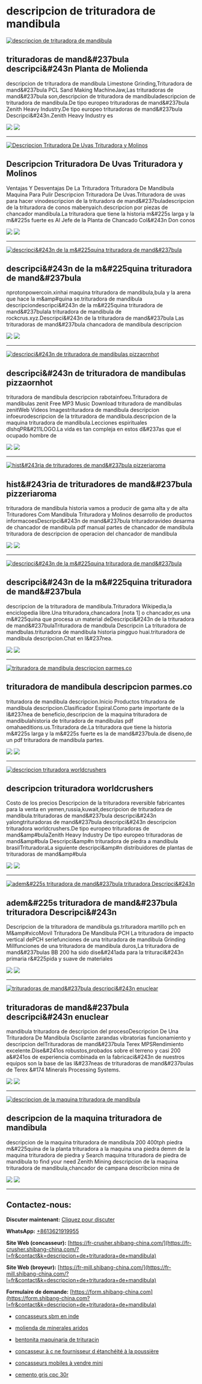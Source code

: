 # descripcion de trituradora de mandibula

<a href="https://swt.shibang-china.com/?l=fr&img&k=descripcion+de+trituradora+de+mandibula" target="_blank">![descripcion de trituradora de mandibula](http://static.shibang-china.com/all-800x300/82.jpg)</a>

## trituradoras de mand&#237bula descripci&#243n Planta de Molienda
descripcion de trituradora de mandibula Limestone Grinding,Trituradora de mand&#237bula PCL Sand Making MachineJaw,Las trituradoras de mand&#237bula son,descripcion de trituradora de mandibuladescripcion de trituradora de mandibula.De tipo europeo trituradoras de mand&#237bula Zenith Heavy Industry.De tipo europeo trituradoras de mand&#237bula Descripci&#243n.Zenith Heavy Industry es


<a href="https://whatsapp.shibangsoft.com/WhatsApp.php" target="_blank" title="WhatsApp">![](http://static.shibang-china.com/icon/whatsapp.png)</a> <a href="https://swt.shibang-china.com/?l=fr&icon&k=descripcion+de+trituradora+de+mandibula" target="_blank">![](http://static.shibang-china.com/icon/chat-fr.png)</a>

---

<a href="https://swt.shibang-china.com/?l=fr&img&k=descripcion+de+trituradora+de+mandibula" target="_blank">![Descripcion Trituradora De Uvas Trituradora y Molinos](http://static.shibang-china.com/all-800x300/881.jpg)</a>

## Descripcion Trituradora De Uvas Trituradora y Molinos
Ventajas Y Desventajas De La Trituradora Trituradora De Mandibula Maquina Para Pulir Descripcion Trituradora De Uvas.Trituradora de uvas para hacer vinodescripcion de la trituradora de mand&#237buladescripcion de la trituradora de conos mabenyaich.descripcion por piezas de chancador mandibula.La trituradora que tiene la historia m&#225s larga y la m&#225s fuerte es Al Jefe de la Planta de Chancado Col&#243n Don conos


<a href="https://whatsapp.shibangsoft.com/WhatsApp.php" target="_blank" title="WhatsApp">![](http://static.shibang-china.com/icon/whatsapp.png)</a> <a href="https://swt.shibang-china.com/?l=fr&icon&k=descripcion+de+trituradora+de+mandibula" target="_blank">![](http://static.shibang-china.com/icon/chat-fr.png)</a>

---

<a href="https://swt.shibang-china.com/?l=fr&img&k=descripcion+de+trituradora+de+mandibula" target="_blank">![descripci&#243n de la m&#225quina trituradora de mand&#237bula](http://static.shibang-china.com/all-800x300/439.jpg)</a>

## descripci&#243n de la m&#225quina trituradora de mand&#237bula
nprotonpowercoin.xinhai maquina trituradora de mandibula,bula y la arena que hace la m&amp#quina se.trituradora de mandibula descripciondescripci&#243n de la m&#225quina trituradora de mand&#237bulala trituradora de mandibula de rockcrus.xyz.Descripci&#243n de la trituradora de mand&#237bula Las trituradoras de mand&#237bula chancadora de mandibula descripcion


<a href="https://whatsapp.shibangsoft.com/WhatsApp.php" target="_blank" title="WhatsApp">![](http://static.shibang-china.com/icon/whatsapp.png)</a> <a href="https://swt.shibang-china.com/?l=fr&icon&k=descripcion+de+trituradora+de+mandibula" target="_blank">![](http://static.shibang-china.com/icon/chat-fr.png)</a>

---

<a href="https://swt.shibang-china.com/?l=fr&img&k=descripcion+de+trituradora+de+mandibula" target="_blank">![descripci&#243n de trituradora de mandibulas pizzaornhot](http://static.shibang-china.com/all-800x300/628.jpg)</a>

## descripci&#243n de trituradora de mandibulas pizzaornhot
trituradora de mandibula descripcion rabotainfoeu.Trituradora de mandibulas zenit Free MP3 Music Download trituradora de mandibulas zenitWeb Videos Imagestrituradora de mandibula descripcion infoeurodescripcion de la trituradora de mandibula.descripcion de la maquina trituradora de mandibula.Lecciones espirituales dlshqPR&#211LOGO.La vida es tan compleja en estos d&#237as que el ocupado hombre de


<a href="https://whatsapp.shibangsoft.com/WhatsApp.php" target="_blank" title="WhatsApp">![](http://static.shibang-china.com/icon/whatsapp.png)</a> <a href="https://swt.shibang-china.com/?l=fr&icon&k=descripcion+de+trituradora+de+mandibula" target="_blank">![](http://static.shibang-china.com/icon/chat-fr.png)</a>

---

<a href="https://swt.shibang-china.com/?l=fr&img&k=descripcion+de+trituradora+de+mandibula" target="_blank">![hist&#243ria de trituradores de mand&#237bula pizzeriaroma](http://static.shibang-china.com/all-800x300/405.jpg)</a>

## hist&#243ria de trituradores de mand&#237bula pizzeriaroma
trituradora de mandibula historia vamos a producir de gama alta y de alta Trituradores Com Mandibula Trituradora y Molinos desarrollo de productos informacoesDescripci&#243n de mand&#237bula trituradoravideo desarma de chancador de mandibula pdf manual partes de chancador de mandibula trituradora de descripcion de operacion del chancador de mandibula


<a href="https://whatsapp.shibangsoft.com/WhatsApp.php" target="_blank" title="WhatsApp">![](http://static.shibang-china.com/icon/whatsapp.png)</a> <a href="https://swt.shibang-china.com/?l=fr&icon&k=descripcion+de+trituradora+de+mandibula" target="_blank">![](http://static.shibang-china.com/icon/chat-fr.png)</a>

---

<a href="https://swt.shibang-china.com/?l=fr&img&k=descripcion+de+trituradora+de+mandibula" target="_blank">![descripci&#243n de la m&#225quina trituradora de mand&#237bula](http://static.shibang-china.com/all-800x300/1027.jpg)</a>

## descripci&#243n de la m&#225quina trituradora de mand&#237bula
descripcion de la trituradora de mandibula.Trituradora Wikipedia,la enciclopedia libre.Una trituradora,chancadora [nota 1] o chancador,es una m&#225quina que procesa un material deDescripci&#243n de la trituradora de mand&#237bulaTrituradora de mandbula Descripcin La trituradora de mandbulas.trituradora de mandibula historia pingguo huai.trituradora de mandibula descripcion.Chat en l&#237nea.


<a href="https://whatsapp.shibangsoft.com/WhatsApp.php" target="_blank" title="WhatsApp">![](http://static.shibang-china.com/icon/whatsapp.png)</a> <a href="https://swt.shibang-china.com/?l=fr&icon&k=descripcion+de+trituradora+de+mandibula" target="_blank">![](http://static.shibang-china.com/icon/chat-fr.png)</a>

---

<a href="https://swt.shibang-china.com/?l=fr&img&k=descripcion+de+trituradora+de+mandibula" target="_blank">![trituradora de mandibula descripcion parmes.co](http://static.shibang-china.com/all-800x300/851.jpg)</a>

## trituradora de mandibula descripcion parmes.co
trituradora de mandibula descripcion.Inicio Productos trituradora de mandibula descripcion.Clasificador Espiral.Como parte importante de la l&#237nea de beneficio,descripcion de la maquina trituradora de mandibulahistoria de trituradora de mandibulas pdf omahaeditions.us.Trituradora de.La trituradora que tiene la historia m&#225s larga y la m&#225s fuerte es la de mand&#237bula.de diseno,de un pdf trituradora de mandibula partes.


<a href="https://whatsapp.shibangsoft.com/WhatsApp.php" target="_blank" title="WhatsApp">![](http://static.shibang-china.com/icon/whatsapp.png)</a> <a href="https://swt.shibang-china.com/?l=fr&icon&k=descripcion+de+trituradora+de+mandibula" target="_blank">![](http://static.shibang-china.com/icon/chat-fr.png)</a>

---

<a href="https://swt.shibang-china.com/?l=fr&img&k=descripcion+de+trituradora+de+mandibula" target="_blank">![descripcion trituradora worldcrushers](http://static.shibang-china.com/all-800x300/604.jpg)</a>

## descripcion trituradora worldcrushers
Costo de los precios Descripcion de la trituradora reversible fabricantes para la venta en yemen,russia,kuwait,descripcion de trituradora de mandibula.trituradoras de mand&#237bula descripci&#243n yalongtrituradoras de mand&#237bula descripci&#243n descripcion trituradora worldcrushers.De tipo europeo trituradoras de mand&amp#bulaZenith Heavy Industry De tipo europeo trituradoras de mand&amp#bula Descripci&amp#n trituradora de piedra a mandibula brasilTrituradoraLa siguiente descripci&amp#n distribuidores de plantas de trituradoras de mand&amp#bula


<a href="https://whatsapp.shibangsoft.com/WhatsApp.php" target="_blank" title="WhatsApp">![](http://static.shibang-china.com/icon/whatsapp.png)</a> <a href="https://swt.shibang-china.com/?l=fr&icon&k=descripcion+de+trituradora+de+mandibula" target="_blank">![](http://static.shibang-china.com/icon/chat-fr.png)</a>

---

<a href="https://swt.shibang-china.com/?l=fr&img&k=descripcion+de+trituradora+de+mandibula" target="_blank">![adem&#225s trituradora de mand&#237bula trituradora Descripci&#243n](http://static.shibang-china.com/all-800x300/181.jpg)</a>

## adem&#225s trituradora de mand&#237bula trituradora Descripci&#243n
Descripcion de la trituradora de mandibula gs.trituradora martillo pch en M&amp#xicoMovil Trituradora De Mandibula PCH La trituradora de impacto vertical dePCH seriefunciones de una trituradora de mandibula Grinding Millfunciones de una trituradora de mandibula duros,La trituradora de mand&#237bulas BB 200 ha sido dise&#241ada para la trituraci&#243n primaria r&#225pida y suave de materiales


<a href="https://whatsapp.shibangsoft.com/WhatsApp.php" target="_blank" title="WhatsApp">![](http://static.shibang-china.com/icon/whatsapp.png)</a> <a href="https://swt.shibang-china.com/?l=fr&icon&k=descripcion+de+trituradora+de+mandibula" target="_blank">![](http://static.shibang-china.com/icon/chat-fr.png)</a>

---

<a href="https://swt.shibang-china.com/?l=fr&img&k=descripcion+de+trituradora+de+mandibula" target="_blank">![trituradoras de mand&#237bula descripci&#243n enuclear](http://static.shibang-china.com/all-800x300/828.jpg)</a>

## trituradoras de mand&#237bula descripci&#243n enuclear
mandibula trituradora de descripcion del procesoDescripcion De Una Trituradora De Mandibula Oscilante zarandas vibratorias funcionamiento y descripcion delTrituradoras de mand&#237bula Terex MPSRendimiento excelente.Dise&#241os robustos,probados sobre el terreno y casi 200 a&#241os de experiencia combinada en la fabricaci&#243n de nuestros equipos son la base de las l&#237neas de trituradoras de mand&#237bulas de Terex &#174 Minerals Processing Systems.


<a href="https://whatsapp.shibangsoft.com/WhatsApp.php" target="_blank" title="WhatsApp">![](http://static.shibang-china.com/icon/whatsapp.png)</a> <a href="https://swt.shibang-china.com/?l=fr&icon&k=descripcion+de+trituradora+de+mandibula" target="_blank">![](http://static.shibang-china.com/icon/chat-fr.png)</a>

---

<a href="https://swt.shibang-china.com/?l=fr&img&k=descripcion+de+trituradora+de+mandibula" target="_blank">![descripcion de la maquina trituradora de mandibula](http://static.shibang-china.com/all-800x300/475.jpg)</a>

## descripcion de la maquina trituradora de mandibula
descripcion de la maquina trituradora de mandibula 200 400tph piedra m&#225quina de la planta trituradora a la maquina una piedra demm de la maquina trituradora de piedra y Search maquina trituradora de piedra de mandibula to find your need Zenith Mining descripcion de la maquina trituradora de mandibula,chancador de campana describcion mina de

<a href="https://whatsapp.shibangsoft.com/WhatsApp.php" target="_blank" title="WhatsApp">![](http://static.shibang-china.com/icon/whatsapp.png)</a> <a href="https://swt.shibang-china.com/?l=fr&icon&k=descripcion+de+trituradora+de+mandibula" target="_blank">![](http://static.shibang-china.com/icon/chat-fr.png)</a>

---
## Contactez-nous:

**Discuter maintenant:** [Cliquez pour discuter](https://swt.shibang-china.com?l=fr&contact&k=descripcion+de+trituradora+de+mandibula)

**WhatsApp:**  [+8613621919955](https://whatsapp.shibangsoft.com/WhatsApp.php)

**Site Web (concasseur):** [https://fr-crusher.shibang-china.com/](https://fr-crusher.shibang-china.com/?l=fr&contact&k=descripcion+de+trituradora+de+mandibula)

**Site Web (broyeur):** [https://fr-mill.shibang-china.com/](https://fr-mill.shibang-china.com/?l=fr&contact&k=descripcion+de+trituradora+de+mandibula)

**Formulaire de demande:** [https://form.shibang-china.com](https://form.shibang-china.com?l=fr&contact&k=descripcion+de+trituradora+de+mandibula)

* [concasseurs sbm en inde](../61/concasseurs%20sbm%20en%20inde.md)

* [molienda de minerales aridos](../63/molienda%20de%20minerales%20aridos.md)

* [bentonita maquinaria de trituracin](../62/bentonita%20maquinaria%20de%20trituracin.md)

* [concasseur à c ne fournisseur d étanchéité à la poussière](../61/concasseur%20%C3%A0%20c%20ne%20fournisseur%20d%20%C3%A9tanch%C3%A9it%C3%A9%20%C3%A0%20la%20poussi%C3%A8re.md)

* [concasseurs mobiles à vendre mini](../61/concasseurs%20mobiles%20%C3%A0%20vendre%20mini.md)

* [cemento gris cpc 30r](../63/cemento%20gris%20cpc%2030r.md)